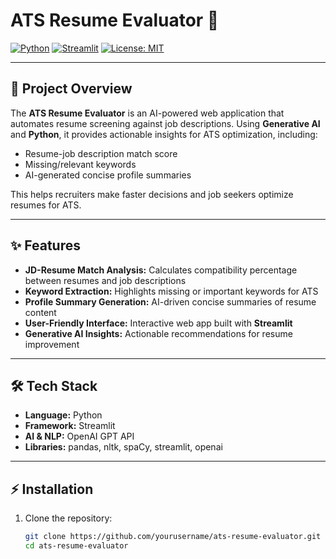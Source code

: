 # ATS Resume Evaluator 🚀

[![Python](https://img.shields.io/badge/Python-3.11-blue)](https://www.python.org/)
[![Streamlit](https://img.shields.io/badge/Streamlit-App-green)](https://streamlit.io/)
[![License: MIT](https://img.shields.io/badge/License-MIT-yellow.svg)](LICENSE)

---

## 🔹 Project Overview
The **ATS Resume Evaluator** is an AI-powered web application that automates resume screening against job descriptions. Using **Generative AI** and **Python**, it provides actionable insights for ATS optimization, including:

- Resume-job description match score  
- Missing/relevant keywords  
- AI-generated concise profile summaries  

This helps recruiters make faster decisions and job seekers optimize resumes for ATS.

---

## ✨ Features
- **JD-Resume Match Analysis:** Calculates compatibility percentage between resumes and job descriptions  
- **Keyword Extraction:** Highlights missing or important keywords for ATS  
- **Profile Summary Generation:** AI-driven concise summaries of resume content  
- **User-Friendly Interface:** Interactive web app built with **Streamlit**  
- **Generative AI Insights:** Actionable recommendations for resume improvement  

---

## 🛠️ Tech Stack
- **Language:** Python  
- **Framework:** Streamlit  
- **AI & NLP:** OpenAI GPT API  
- **Libraries:** pandas, nltk, spaCy, streamlit, openai  

---

## ⚡ Installation
1. Clone the repository:
   ```bash
   git clone https://github.com/yourusername/ats-resume-evaluator.git
   cd ats-resume-evaluator
